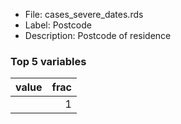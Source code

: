

* File: cases_severe_dates.rds
* Label: Postcode
* Description: Postcode of residence

### Top 5 variables
| value   |   frac |
|:--------|-------:|
|         |      1 |
        